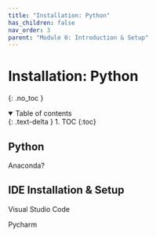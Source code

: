 ```yaml
---
title: "Installation: Python"
has_children: false
nav_order: 3
parent: "Module 0: Introduction & Setup"
---
```


# Installation: Python
{: .no_toc }

<details open markdown="block">
  <summary>
    Table of contents
  </summary>
  {: .text-delta }
1. TOC
{:toc}
</details>

## Python

Anaconda?

## IDE Installation & Setup

Visual Studio Code

Pycharm